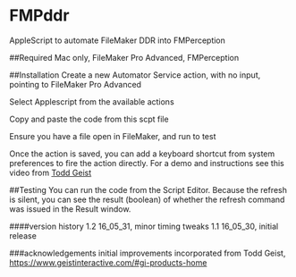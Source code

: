# FMPddr
AppleScript to automate FileMaker DDR into FMPerception

##Required
    Mac only,
    FileMaker Pro Advanced,
    FMPerception

##Installation
Create a new Automator Service action, with no input, pointing to FileMaker Pro Advanced

Select Applescript from the available actions

Copy and paste the code from this scpt file

Ensure you have a file open in FileMaker, and run to test

Once the action is saved, you can add a keyboard shortcut from system preferences to fire the action directly. For a demo and instructions see this video from [Todd Geist](https://vimeo.com/168720475)

##Testing
You can run the code from the Script Editor. Because the refresh is silent, you can see the result (boolean) of whether the refresh command was issued in the Result window.

####version history
    1.2 16_05_31, minor timing tweaks
    1.1 16_05_30, initial release

###acknowledgements
initial improvements incorporated from Todd Geist, https://www.geistinteractive.com/#gi-products-home
